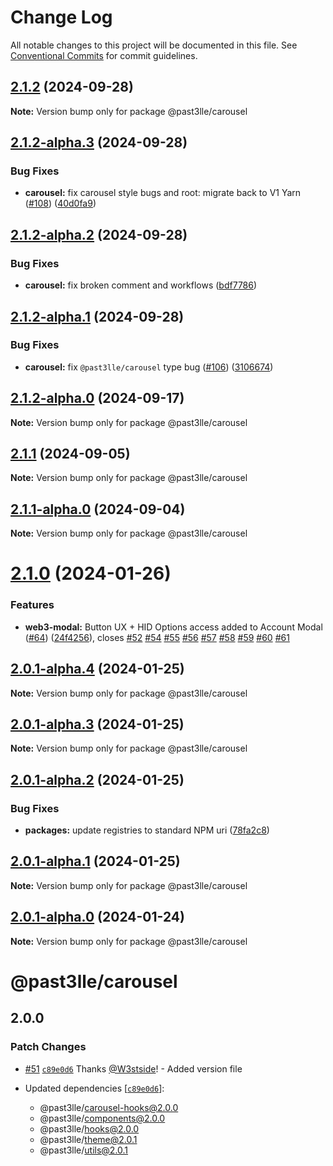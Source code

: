 # Change Log

All notable changes to this project will be documented in this file.
See [Conventional Commits](https://conventionalcommits.org) for commit guidelines.

## [2.1.2](https://github.com/PAST3LLE/monorepo/compare/@past3lle/carousel@2.1.2-alpha.3...@past3lle/carousel@2.1.2) (2024-09-28)

**Note:** Version bump only for package @past3lle/carousel





## [2.1.2-alpha.3](https://github.com/PAST3LLE/monorepo/compare/@past3lle/carousel@2.1.2-alpha.2...@past3lle/carousel@2.1.2-alpha.3) (2024-09-28)


### Bug Fixes

* **carousel:** fix carousel style bugs and root: migrate back to V1 Yarn ([#108](https://github.com/PAST3LLE/monorepo/issues/108)) ([40d0fa9](https://github.com/PAST3LLE/monorepo/commit/40d0fa9b0af80e8f3984d4a3b532a6508d0edbc1))





## [2.1.2-alpha.2](https://github.com/PAST3LLE/monorepo/compare/@past3lle/carousel@2.1.2-alpha.1...@past3lle/carousel@2.1.2-alpha.2) (2024-09-28)


### Bug Fixes

* **carousel:** fix broken comment and workflows ([bdf7786](https://github.com/PAST3LLE/monorepo/commit/bdf77868f4f247c26788179999ca415dbe5f4fec))





## [2.1.2-alpha.1](https://github.com/PAST3LLE/monorepo/compare/@past3lle/carousel@2.1.2-alpha.0...@past3lle/carousel@2.1.2-alpha.1) (2024-09-28)


### Bug Fixes

* **carousel:** fix `@past3lle/carousel` type bug ([#106](https://github.com/PAST3LLE/monorepo/issues/106)) ([3106674](https://github.com/PAST3LLE/monorepo/commit/31066741cc44e10657a5d7adc8a074bb97823285))





## [2.1.2-alpha.0](https://github.com/PAST3LLE/monorepo/compare/@past3lle/carousel@2.1.1...@past3lle/carousel@2.1.2-alpha.0) (2024-09-17)

**Note:** Version bump only for package @past3lle/carousel





## [2.1.1](https://github.com/PAST3LLE/monorepo/compare/@past3lle/carousel@2.1.1-alpha.0...@past3lle/carousel@2.1.1) (2024-09-05)

**Note:** Version bump only for package @past3lle/carousel





## [2.1.1-alpha.0](https://github.com/PAST3LLE/monorepo/compare/@past3lle/carousel@2.1.0...@past3lle/carousel@2.1.1-alpha.0) (2024-09-04)

**Note:** Version bump only for package @past3lle/carousel





# [2.1.0](https://github.com/PAST3LLE/monorepo/compare/@past3lle/carousel@2.0.0-alpha.3...@past3lle/carousel@2.1.0) (2024-01-26)


### Features

* **web3-modal:** Button UX + HID Options access added to Account Modal ([#64](https://github.com/PAST3LLE/monorepo/issues/64)) ([24f4256](https://github.com/PAST3LLE/monorepo/commit/24f42567db28f175cadcd6ec581a5cb8b7ea6c74)), closes [#52](https://github.com/PAST3LLE/monorepo/issues/52) [#54](https://github.com/PAST3LLE/monorepo/issues/54) [#55](https://github.com/PAST3LLE/monorepo/issues/55) [#56](https://github.com/PAST3LLE/monorepo/issues/56) [#57](https://github.com/PAST3LLE/monorepo/issues/57) [#58](https://github.com/PAST3LLE/monorepo/issues/58) [#59](https://github.com/PAST3LLE/monorepo/issues/59) [#60](https://github.com/PAST3LLE/monorepo/issues/60) [#61](https://github.com/PAST3LLE/monorepo/issues/61)





## [2.0.1-alpha.4](https://github.com/PAST3LLE/monorepo/compare/@past3lle/carousel@2.0.1-alpha.3...@past3lle/carousel@2.0.1-alpha.4) (2024-01-25)

**Note:** Version bump only for package @past3lle/carousel





## [2.0.1-alpha.3](https://github.com/PAST3LLE/monorepo/compare/@past3lle/carousel@2.0.1-alpha.2...@past3lle/carousel@2.0.1-alpha.3) (2024-01-25)

**Note:** Version bump only for package @past3lle/carousel





## [2.0.1-alpha.2](https://github.com/PAST3LLE/monorepo/compare/@past3lle/carousel@2.0.1-alpha.1...@past3lle/carousel@2.0.1-alpha.2) (2024-01-25)


### Bug Fixes

* **packages:** update registries to standard NPM uri ([78fa2c8](https://github.com/PAST3LLE/monorepo/commit/78fa2c870d2458a22fa0109a2aa29fde94b1cb64))





## [2.0.1-alpha.1](https://github.com/PAST3LLE/monorepo/compare/@past3lle/carousel@2.0.1-alpha.0...@past3lle/carousel@2.0.1-alpha.1) (2024-01-25)

**Note:** Version bump only for package @past3lle/carousel





## [2.0.1-alpha.0](https://github.com/PAST3LLE/monorepo/compare/@past3lle/carousel@2.0.0-alpha.3...@past3lle/carousel@2.0.1-alpha.0) (2024-01-24)

**Note:** Version bump only for package @past3lle/carousel





# @past3lle/carousel

## 2.0.0

### Patch Changes

- [#51](https://github.com/PAST3LLE/monorepo/pull/51) [`c89e0d6`](https://github.com/PAST3LLE/monorepo/commit/c89e0d68f2bcadfd418e04737b5ba1416d714796) Thanks [@W3stside](https://github.com/W3stside)! - Added version file

- Updated dependencies [[`c89e0d6`](https://github.com/PAST3LLE/monorepo/commit/c89e0d68f2bcadfd418e04737b5ba1416d714796)]:
  - @past3lle/carousel-hooks@2.0.0
  - @past3lle/components@2.0.0
  - @past3lle/hooks@2.0.0
  - @past3lle/theme@2.0.1
  - @past3lle/utils@2.0.1

